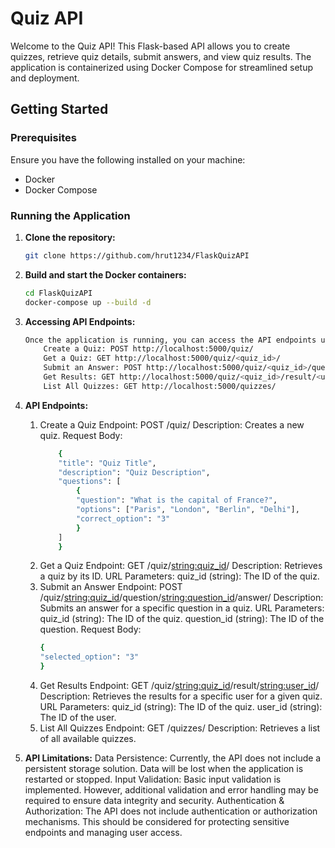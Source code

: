 # Quiz API

Welcome to the Quiz API! This Flask-based API allows you to create quizzes, retrieve quiz details, submit answers, and view quiz results. The application is containerized using Docker Compose for streamlined setup and deployment.

## Getting Started

### Prerequisites

Ensure you have the following installed on your machine:

- Docker
- Docker Compose

### Running the Application

1. **Clone the repository:**

   ```bash
   git clone https://github.com/hrut1234/FlaskQuizAPI
   ```
   

2. **Build and start the Docker containers:**
    ```bash
    cd FlaskQuizAPI
    docker-compose up --build -d
    ```

3. **Accessing API Endpoints:**
    ```bash
    Once the application is running, you can access the API endpoints using the following URLs:
        Create a Quiz: POST http://localhost:5000/quiz/
        Get a Quiz: GET http://localhost:5000/quiz/<quiz_id>/
        Submit an Answer: POST http://localhost:5000/quiz/<quiz_id>/question/<question_id>/answer/
        Get Results: GET http://localhost:5000/quiz/<quiz_id>/result/<user_id>/
        List All Quizzes: GET http://localhost:5000/quizzes/
    ```

4. **API Endpoints:**
    1. Create a Quiz
        Endpoint: POST /quiz/
        Description: Creates a new quiz.
        Request Body:
        ```bash
            {
            "title": "Quiz Title",
            "description": "Quiz Description",
            "questions": [
                {
                "question": "What is the capital of France?",
                "options": ["Paris", "London", "Berlin", "Delhi"],
                "correct_option": "3"
                }
            ]
            }
        ```
    2. Get a Quiz
        Endpoint: GET /quiz/<string:quiz_id>/
        Description: Retrieves a quiz by its ID.
        URL Parameters:
            quiz_id (string): The ID of the quiz.
    3. Submit an Answer
        Endpoint: POST /quiz/<string:quiz_id>/question/<string:question_id>/answer/
        Description: Submits an answer for a specific question in a quiz.
        URL Parameters:
            quiz_id (string): The ID of the quiz.
            question_id (string): The ID of the question.
        Request Body:
        ```bash
        {
        "selected_option": "3"
        }
        ```
    4. Get Results
        Endpoint: GET /quiz/<string:quiz_id>/result/<string:user_id>/
        Description: Retrieves the results for a specific user for a given quiz.
        URL Parameters:
            quiz_id (string): The ID of the quiz.
            user_id (string): The ID of the user.
    5. List All Quizzes
        Endpoint: GET /quizzes/
        Description: Retrieves a list of all available quizzes.

4. **API Limitations:**
    Data Persistence: Currently, the API does not include a persistent storage solution. Data will be lost when the application is restarted or stopped.
    Input Validation: Basic input validation is implemented. However, additional validation and error handling may be required to ensure data integrity and security.
    Authentication & Authorization: The API does not include authentication or authorization mechanisms. This should be considered for protecting sensitive endpoints and managing user access.